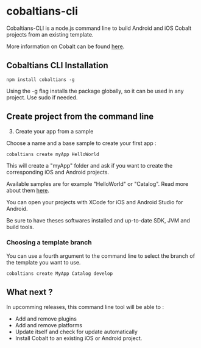 # cobaltians-cli

Cobaltians-CLI is a node.js command line to build Android and iOS Cobalt projects from an existing template.

More information on Cobalt can be found [here](http://cobaltians.com).

## Cobaltians CLI Installation

    npm install cobaltians -g

Using the -g flag installs the package globally, so it can be used in any project. Use sudo if needed.

## Create project from the command line

3) Create your app from a sample

Choose a name and a base sample to create your first app :

    cobaltians create myApp HelloWorld

This will create a "myApp" folder and ask if you want to create the corresponding iOS and Android projects.

Available samples are for example "HelloWorld" or "Catalog". Read more about them [here](https://github.com/cobaltians/cobalt/wiki/Samples-list).

You can open your projects with XCode for iOS and Android Studio for Android.

Be sure to have theses softwares installed and up-to-date SDK, JVM and build tools.

### Choosing a template branch

You can use a fourth argument to the command line to select the branch of the template you want to use.

    cobaltians create MyApp Catalog develop
    

## What next ?


In upcomming releases, this command line tool will be able to :

* Add and remove plugins 
* Add and remove platforms 
* Update itself and check for update automatically
* Install Cobalt to an existing iOS or Android project.

